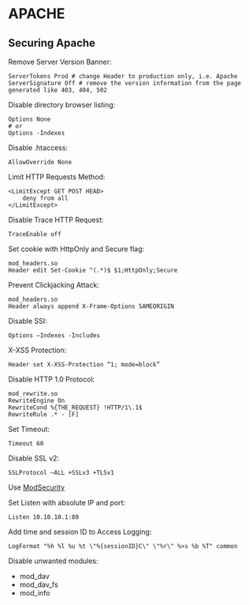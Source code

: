 APACHE
======

Securing Apache
---------------

Remove Server Version Banner:

```apacheconf
ServerTokens Prod # change Header to production only, i.e. Apache
ServerSignature Off # remove the version information from the page generated like 403, 404, 502
```

Disable directory browser listing:

```apacheconf
Options None
# or
Options -Indexes
```

Disable .htaccess:

```apacheconf
AllowOverride None
```

Limit HTTP Requests Method:

```apacheconf
<LimitExcept GET POST HEAD>
    deny from all
</LimitExcept>
```

Disable Trace HTTP Request:

```apacheconf
TraceEnable off
```

Set cookie with HttpOnly and Secure flag:

```apacheconf
mod_headers.so
Header edit Set-Cookie ^(.*)$ $1;HttpOnly;Secure
```

Prevent Clickjacking Attack:

```apacheconf
mod_headers.so
Header always append X-Frame-Options SAMEORIGIN
```

Disable SSI:

```apacheconf
Options –Indexes -Includes
```

X-XSS Protection:

```apacheconf
Header set X-XSS-Protection “1; mode=block”
```

Disable HTTP 1.0 Protocol:

```apacheconf
mod_rewrite.so
RewriteEngine On
RewriteCond %{THE_REQUEST} !HTTP/1\.1$
RewriteRule .* - [F]
```

Set Timeout:

```apacheconf
Timeout 60
```

Disable SSL v2:

```apacheconf
SSLProtocol –ALL +SSLv3 +TLSv1
```

Use [ModSecurity](http://www.modsecurity.org/)

Set Listen with absolute IP and port:

```apacheconf
Listen 10.10.10.1:80
```

Add time and session ID to Access Logging:

```apacheconf
LogFormat "%h %l %u %t \"%{sessionID}C\" \"%r\" %>s %b %T" common
```

Disable unwanted modules:
 - mod_dav
 - mod_dav_fs
 - mod_info
